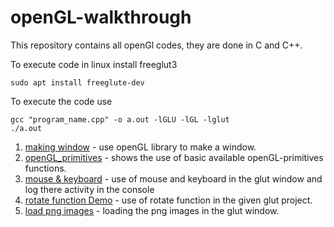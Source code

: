# openGL-walkthrough

This repository contains all openGl codes, they are done in C and C++.

To execute code in linux install freeglut3

    sudo apt install freeglute-dev

To execute the code use

	gcc "program_name.cpp" -o a.out -lGLU -lGL -lglut 
	./a.out


01. [making window](../../tree/master/program01.cpp) - use openGL library to make a window.
02. [openGL_primitives](../../tree/master/program02.cpp) - shows the use of basic available openGL-primitives functions.
03. [mouse & keyboard](../../tree/master/program03.cpp) - use of mouse and keyboard in the glut window and log there activity in the console
04. [rotate function Demo](../../tree/master/program04.cpp) - use of rotate function in the given glut project.
05. [load png images](../../tree/master/program05.cpp) - loading the png images in the glut window.
